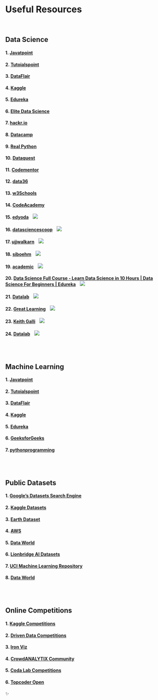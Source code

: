 # Useful Resources

<br>

## Data Science
####  1. [Javatpoint](https://www.javatpoint.com/data-science) 
####  2. [Tutoialspoint](https://www.tutorialspoint.com/python_data_science/index.htm)
####  3. [DataFlair](https://data-flair.training/blogs/data-science-tutorials-home/)
####  4. [Kaggle](https://www.kaggle.com/kanncaa1/data-sciencetutorial-for-beginners)
####  5. [Edureka](https://www.edureka.co/blog/data-science-tutorial/)
####  6. [Elite Data Science](https://elitedatascience.com/data-science-resources)
####  7. [hackr.io](https://hackr.io/tutorials/learn-data-science)
####  8. [Datacamp](https://www.datacamp.com/courses/intro-to-python-for-data-science)
####  9. [Real Python](https://realpython.com/tutorials/data-science/)
####  10. [Dataquest](https://www.dataquest.io/python-tutorials-for-data-science/)
####  11. [Codementor](https://www.codementor.io/community/topic/data-science)
####  12. [data36](https://data36.com/learn-python-for-data-science-from-scratch/)
####  13. [w3Schools](https://www.w3schools.in/python-data-science/intro/)
####  14. [CodeAcademy](https://www.codecademy.com/catalog/subject/data-science)
####  15. [edyoda](https://github.com/edyoda/data-science-complete-tutorial) &nbsp;&nbsp;&nbsp;[![](https://raw.githubusercontent.com/hhhrrrttt222111/Ethical-Hacking-Tools/master/0/github.png)](https://github.com/edyoda/data-science-complete-tutorial)
####  16. [datasciencescoop](https://github.com/datasciencescoop/Data-Science-Tutorials) &nbsp;&nbsp;&nbsp;[![](https://raw.githubusercontent.com/hhhrrrttt222111/Ethical-Hacking-Tools/master/0/github.png)](https://github.com/datasciencescoop/Data-Science-Tutorials)
####  17. [ujjwalkarn](https://github.com/ujjwalkarn/DataSciencePython) &nbsp;&nbsp;&nbsp;[![](https://raw.githubusercontent.com/hhhrrrttt222111/Ethical-Hacking-Tools/master/0/github.png)](https://github.com/ujjwalkarn/DataSciencePython)
####  18. [siboehm](https://github.com/siboehm/awesome-learn-datascience) &nbsp;&nbsp;&nbsp;[![](https://raw.githubusercontent.com/hhhrrrttt222111/Ethical-Hacking-Tools/master/0/github.png)](https://github.com/siboehm/awesome-learn-datascience)
####  19. [academic](https://github.com/academic/awesome-datascience) &nbsp;&nbsp;&nbsp;[![](https://raw.githubusercontent.com/hhhrrrttt222111/Ethical-Hacking-Tools/master/0/github.png)](https://github.com/academic/awesome-datascience)
####  20. [Data Science Full Course - Learn Data Science in 10 Hours | Data Science For Beginners | Edureka](https://www.youtube.com/watch?v=-ETQ97mXXF0&ab_channel=edureka%21) &nbsp;&nbsp;&nbsp;[![](https://raw.githubusercontent.com/hhhrrrttt222111/Ethical-Hacking-Tools/master/0/yt.png)](https://www.youtube.com/watch?v=-ETQ97mXXF0&ab_channel=edureka%21)
####  21. [Datalab](https://www.youtube.com/c/datalabcc/playlists) &nbsp;&nbsp;&nbsp;[![](https://raw.githubusercontent.com/hhhrrrttt222111/Ethical-Hacking-Tools/master/0/yt.png)](https://www.youtube.com/c/datalabcc/playlists)
####  22. [Great Learning](https://www.youtube.com/watch?v=u2zsY-2uZiE&ab_channel=GreatLearning) &nbsp;&nbsp;&nbsp;[![](https://raw.githubusercontent.com/hhhrrrttt222111/Ethical-Hacking-Tools/master/0/yt.png)](https://www.youtube.com/watch?v=u2zsY-2uZiE&ab_channel=GreatLearning)
####  23. [Keith Galli](https://www.youtube.com/c/KGMIT/playlists) &nbsp;&nbsp;&nbsp;[![](https://raw.githubusercontent.com/hhhrrrttt222111/Ethical-Hacking-Tools/master/0/yt.png)](https://www.youtube.com/c/KGMIT/playlists)
####  24. [Datalab](https://www.youtube.com/c/datalabcc/playlists) &nbsp;&nbsp;&nbsp;[![](https://raw.githubusercontent.com/hhhrrrttt222111/Ethical-Hacking-Tools/master/0/yt.png)](https://www.youtube.com/c/datalabcc/playlists)


<br><br>


## Machine Learning

#### 1. [Javatpoint](https://www.javatpoint.com/machine-learning) 
#### 2. [Tutoialspoint](https://www.tutorialspoint.com/machine_learning_with_python/index.htm)
#### 3. [DataFlair](https://data-flair.training/blogs/machine-learning-tutorial/)
#### 4. [Kaggle](https://www.kaggle.com/learn/intro-to-machine-learning)
#### 5. [Edureka](https://www.edureka.co/blog/machine-learning-tutorial/)
#### 6. [GeeksforGeeks](https://www.geeksforgeeks.org/machine-learning/)
#### 7. [pythonprogramming](https://pythonprogramming.net/machine-learning-tutorials/)


<br>
<br>

## Public Datasets

#### 1. [Google’s Datasets Search Engine](https://datasetsearch.research.google.com/)
#### 2. [Kaggle Datasets](https://www.kaggle.com/datasets)
#### 3. [Earth Dataset](https://earthdata.nasa.gov/)
#### 4. [AWS](https://registry.opendata.aws/)
#### 5. [Data World](https://data.world/)
#### 6. [Lionbridge AI Datasets](https://lionbridge.ai/datasets/)
#### 7. [UCI Machine Learning Repository](https://archive.ics.uci.edu/ml/index.php)
#### 8. [Data World]()


<br><br>

## Online Competitions

#### 1. [Kaggle Competitions](kaggle.com/competitions)
#### 2. [Driven Data Competitions](drivendata.org/competitions)
#### 3. [Iron Viz](tableau.com/iron-viz)
#### 4. [CrowdANALYTIX Community](crowdanalytix.com/community)
#### 5. [Coda Lab Competitions](competitions.codalab.org)
#### 6. [Topcoder Open](tco19.topcoder.com)


✨

